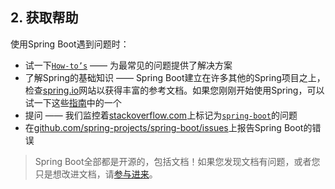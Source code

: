 ## 2. 获取帮助

使用Spring Boot遇到问题时：

- 试一下[`How-to’s`](../IX.‘How-to’_guides/README.md) —— 为最常见的问题提供了解决方案
- 了解Spring的基础知识 —— Spring Boot建立在许多其他的Spring项目之上，检查[spring.io](https://spring.io)网站以获得丰富的参考文档。如果您刚刚开始使用Spring，可以试一下这些[指南](https://spring.io/guides)中的一个
- 提问 —— 我们监控着[stackoverflow.com](https://stackoverflow.com)上标记为[`spring-boot`](https://stackoverflow.com/tags/spring-boot)的问题
- 在[github.com/spring-projects/spring-boot/issues](https://github.com/spring-projects/spring-boot/issues)上报告Spring Boot的错误

>Spring Boot全部都是开源的，包括文档！如果您发现文档有问题，或者您只是想改进文档，请[参与进来](https://github.com/spring-projects/spring-boot/tree/v1.5.7.RELEASE)。
